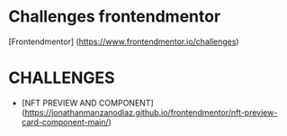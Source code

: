 # Challenges frontendmentor
[Frontendmentor] (https://www.frontendmentor.io/challenges)


# CHALLENGES
- [NFT PREVIEW AND COMPONENT] (https://jonathanmanzanodiaz.github.io/frontendmentor/nft-preview-card-component-main/)
